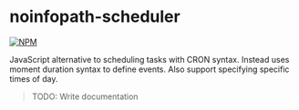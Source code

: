# noinfopath-scheduler

[![NPM](https://nodei.co/npm/<package>.png)](https://npmjs.org/package/noinfopath-schedule)

JavaScript alternative to scheduling tasks with CRON syntax.  Instead uses moment duration syntax to define events. Also support specifying specific times of day.

> TODO: Write documentation

